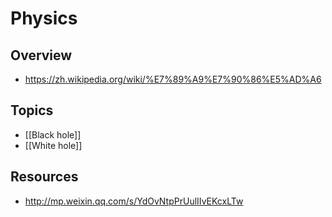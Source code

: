 # Physics


## Overview

- https://zh.wikipedia.org/wiki/%E7%89%A9%E7%90%86%E5%AD%A6


## Topics

- [[Black hole]]
- [[White hole]]



## Resources

- http://mp.weixin.qq.com/s/YdOvNtpPrUulIIvEKcxLTw
